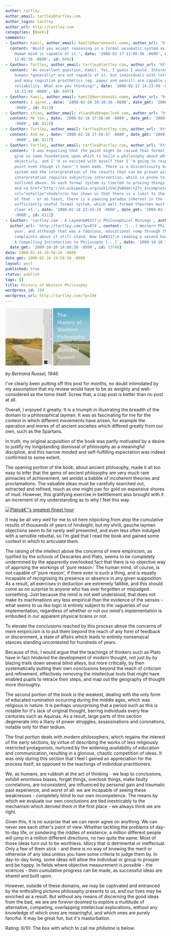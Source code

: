 ```yaml
---
author: tartley
author_email: tartley@tartley.com
author_login: tartley
author_url: http://tartley.com
categories: [Books]
comments:
- {author: Kamil, author_email: kamil@dworakowski.name, author_url: 'http://blog.kamil.dworakowski.name',
  content: 'Would you accept reasoning in a formal axiomatic system as pure reason?
    Human mind is capable of it.', date: '2008-02-17 11:05:36 -0600', date_gmt: '2008-02-17
    11:05:36 -0600', id: 8092}
- {author: Tartley, author_email: tartley@tartley.com, author_url: 'http://tartley.com',
  content: 'An excellent question, Kamil. Yes, I guess I would. Interesting also that
    humans *generally* are not capable of it, but individuals with lots of training
    and many cognitive prosthetics (eg. paper and pencil) are capable of it with reasonable
    reliability. What are you thinking?', date: '2008-02-17 14:23:49 -0600', date_gmt: '2008-02-17
    14:23:49 -0600', id: 8097}
- {author: Kamil, author_email: kamil@dworakowski.name, author_url: 'http://blog.kamil.dworakowski.name',
  content: I agree., date: '2008-02-18 10:10:36 -0600', date_gmt: '2008-02-18 10:10:36
    -0600', id: 8113}
- {author: xtian, author_email: xtian@babbageclunk.com, author_url: 'http://babbageclunk.com',
  content: Me too., date: '2008-02-18 17:56:40 -0600', date_gmt: '2008-02-18 17:56:40
    -0600', id: 8115}
- {author: Tartley, author_email: tartley@tartley.com, author_url: 'http://tartley.com',
  content: And me., date: '2008-02-18 17:56:57 -0600', date_gmt: '2008-02-18 17:56:57
    -0600', id: 8117}
- {author: Tartley, author_email: tartley@tartley.com, author_url: 'http://tartley.com',
  content: 'I was expecting that the point might be raised that formal systems therefore
    give us some foundations upon which to build a philosophy about which we can speak
    objectivly, and I''m so excited with myself that I''m going to respond to the
    point even though it hasn''t been made. There is a discontinuity between any formal
    system and the interpretation of the results that can be proven with it - that
    interpretation requires subjective intervention, which is prone to the human fallibilities
    outlined above. So each formal system is limited to proving things about itself,
    and <a href="http://en.wikipedia.org/wiki/G%C3%B6del%27s_incompleteness_theorems"
    rel="nofollow">Godel</a> has shown us that there is a limit to the usefulness
    of that - or at least, there is a yawning paradox inherent in the fabric of any
    sufficiently useful formal system, which well-formed theorems must steer well
    clear of.', date: '2008-02-18 22:43:24 -0600', date_gmt: '2008-02-18 22:43:24
    -0600', id: 8121}
- {author: 'tartley.com : A Layman&#8217;s Philosophical Musings', author_email: '',
  author_url: 'http://tartley.com/?p=874', content: '[...] Western Philosophy last
    year, and although that was a fabulous, educational romp through the field, my
    complaints about it still stand. Now I&#8217;m reading a second book, Think :
    A Compelling Introduction to Philosophy [...]', date: '2009-10-10 15:09:26 -0500',
  date_gmt: '2009-10-10 14:09:26 -0500', id: 23786}
date: 2008-02-16 19:56:26 -0600
date_gmt: 2008-02-16 19:56:26 -0600
layout: post
published: true
status: publish
tags: []
title: History of Western Philosophy
wordpress_id: 194
wordpress_url: http://tartley.com/?p=194
---
```


![historyofwesternphilosophy.jpg](/assets/2007/07/historyofwesternphilosophy.jpg)

*by Bertrand Russel, 1946.*

I've clearly been putting off this post for *months*, no doubt
intimidated by my assumption that my review would have to be as weighty
and well-considered as the tome itself. Screw that, a crap post is
better than no post at all.

Overall, I enjoyed it greatly. It is a triumph in illustrating the
breadth of the domain to a philosophical layman. It was as fascinating
for me for the context in which different movements have arisen, for
example the operation and mores of of ancient societies which differed
greatly from our own, such as the Spartans.

In truth, my original acquisition of the book was partly motivated by a
desire to justify my longstanding dismissal of philosophy as a
meaningful discipline, and this narrow minded and self-fulfilling
expectation was indeed confirmed to some extent.

The opening portion of the book, about ancient philosophy, made it all
too easy to infer that the gems of ancient philosophy are very much rare
pinnacles of achievement, set amidst a babble of incoherent theories and
proclamations. The valuable ideas must be carefully searched out,
extracted and refined, much as one might pan for gold on expansive
shores of mud. However, this gratifying exercise in belittlement also
brought with it an increment of my understanding as to why I feel this
way.

[![Platoâ€™s greatest finest
hour](/assets/2008/02/platos-greatest-hour.gif)](http://www.ashersarlin.com/archives/2005/01/oh_come_on_plat.php)

It may be all very well for me to sit here nitpicking from atop the
cumulative results of thousands of years of hindsight, but my shrill,
gauche layman objections seem to be rarely well presented, and even less
often indulged with a sensible rebuttal, so I'm glad that I read the
book and gained some context in which to articulate them.

The raising of the intellect above the concerns of mere empiricism, as
typified by the schools of Descartes and Plato, seems to be completely
undermined by the apparently overlooked fact that there is no objective
way of apprising the workings of 'pure reason.' The human mind, of
course, is not capable of 'pure reason', if there even is such a thing,
and is equally incapable of recognising its presence or absence in any
given supposition. As a result, all exercises in deduction are extremely
fallible, and this should come as no surprise to anyone who has ever
forgotten or misjudged something. Just because the mind is not well
understood, that does not make its machinations any less empirical than
the evidence of the senses - what seems to us like logic is entirely
subject to the vagueries of our implementation, regardless of whether or
not our mind's implementation is embodied in our apparent physical
brains or not.

To elevate the conclusions reached by this process above the concerns of
mere empiricism is to put them beyond the reach of any form of feedback
or discernment, a state of affairs which leads to entirely nonsensical
stances standing uncontested for hundreds of years.

Because of this, I would argue that the teachings of thinkers such as
Plato have in fact *hindered* the development of modern thought, not
just by by blazing trails down several blind alleys, but more
critically, by then systematically putting their own conclusions beyond
the reach of criticism and refinement, effectively removing the
intellectual tools that might have enabled pupils to retrace their
steps, and map out the geography of thought more thoroughly.

The second portion of the book is the weakest, dealing with the only
form of educated rumination occurring during the middle ages, which was
religious in nature. It is perhaps unsurprising that a period such as
this is notable for it's lack of original thought, barring individuals
every few centuries such as Aquinas. As a result, large parts of this
section degenerate into a litany of power struggles, assassinations and
coronations, notable only for their tedium.

The final portion deals with modern philosophers, which regains the
interest of the early sections, by virtue of describing the works of
less religiously restricted protagonists, nurtured by the widening
availability of education and communication, resulting in a glorious,
chaotic competition of ideas. It was only during this section that I
feel I gained an appreciation for the process itself, as opposed to the
teachings of individual practitioners.

We, as humans, are rubbish at the act of thinking - we leap to
conclusions, exhibit enormous biases, forget things, overlook things,
make faulty correlations, are inconsistent, are influenced by personal
gain and traumatic past experience, and worst of all: we are incapable
of seeing these weaknesses - completely blind to our own incompetence.
The means by which we evaluate our own conclusions are tied inextricably
to the mechanism which derived them in the first place - we always think
we are right.

Given this, it is no surprise that we can never agree on anything. We
can never see each other's point of view. Whether tackling the problems
of day-to-day life, or pondering the riddles of existence, a million
different people will jump in a million different directions, no two
quite the same. Most of those ideas turn out to be worthless. Idiocy
that is detrimental or ineffectual. Only a few of them stick - and there
is no way of knowing the merit or otherwise of any idea unless you have
some criteria to judge them by. In day-to-day living, some ideas will
allow the individual or group to prosper and be happy. In fields where
objective measurement is possible - the sciences - then cumulative
progress can be made, as successful ideas are shared and built upon.

However, outside of these domains, we may be captivated and entranced by
the enthralling pictures philosophy presents to us, and our lives may be
enriched as a result. But without any means of discerning the good ideas
from the bad, we are are forever doomed to explore a multitude of
alternative, competing, overlapping intellectual explorations, without
any knowledge of which ones are meaningful, and which ones are purely
fanciful. It may be great fun, but it's masturbation.

Rating: 8/10: The box with which to call me *philistine* is below:

